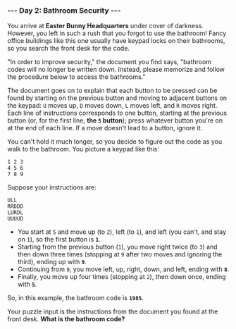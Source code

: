 ### --- Day 2: Bathroom Security ---

You arrive at **Easter Bunny Headquarters** under cover of darkness. However,
you left in such a rush that you forgot to use the bathroom! Fancy office
buildings like this one usually have keypad locks on their bathrooms, so
you search the front desk for the code.

"In order to improve security," the document you find says, "bathroom codes
will no longer be written down. Instead, please memorize and follow the
procedure below to access the bathrooms."

The document goes on to explain that each button to be pressed can be found
by starting on the previous button and moving to adjacent buttons on the
keypad: `U` moves up, `D` moves down, `L` moves left, and `R` moves right. Each
line of instructions corresponds to one button, starting at the previous
button (or, for the first line, **the `5` button**); press whatever button
you're on at the end of each line. If a move doesn't lead to a button,
ignore it.

You can't hold it much longer, so you decide to figure out the code as you
walk to the bathroom. You picture a keypad like this:
```
1 2 3
4 5 6
7 8 9
```
Suppose your instructions are:
```
ULL
RRDDD
LURDL
UUUUD
```
- You start at `5` and move up (to `2`), left (to `1`), and left (you
can't, and stay on `1`), so the first button is **`1`**.
- Starting from the previous button (`1`), you move right twice (to `3`)
and then down three times (stopping at `9` after two moves and
ignoring the third), ending up with **`9`**.
- Continuing from `9`, you move left, up, right, down, and left, ending
with **`8`**.
- Finally, you move up four times (stopping at `2`), then down once,
ending with **`5`**.

So, in this example, the bathroom code is **`1985`**.

Your puzzle input is the instructions from the document you found at the
front desk. **What is the bathroom code?**
